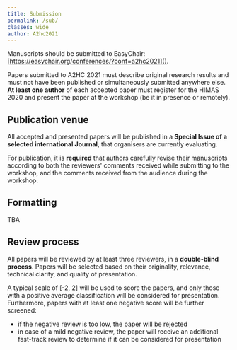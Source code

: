 ```yaml
---
title: Submission
permalink: /sub/
classes: wide
author: A2hc2021
---
```


Manuscripts should be submitted to EasyChair: [https://easychair.org/conferences/?conf=a2hc2021]().

Papers submitted to A2HC 2021 must describe original research results and must not have been published or simultaneously submitted anywhere else.
**At least one author** of each accepted paper must register for the HIMAS 2020 and present the paper at the workshop (be it in presence or remotely).

## Publication venue

All accepted and presented papers will be published in a **Special Issue of a selected international Journal**, that organisers are currently evaluating.

For publication, it is **required** that authors carefully revise their manuscripts according to both the reviewers' comments received while submitting to the workshop, and the comments received from the audience during the workshop. 

## Formatting

TBA

## Review process

All papers will be reviewed by at least three reviewers, in a **double-blind process**.
Papers will be selected based on their originality, relevance, technical clarity, and quality of presentation.

A typical scale of [-2, 2] will be used to score the papers, and only those with a positive average classification will be considered for presentation.
Furthermore, papers with at least one negative score will be further screened:
 - if the negative review is too low, the paper will be rejected
 - in case of a mild negative review, the paper will receive an additional fast-track review to determine if it can be considered for presentation 
